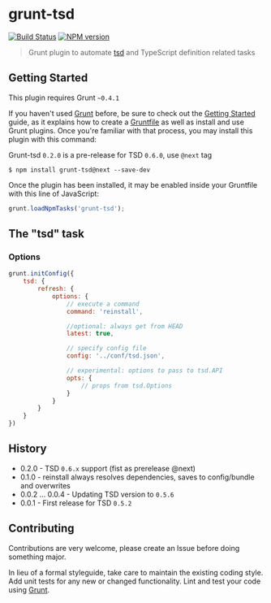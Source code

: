 # grunt-tsd

[![Build Status](https://secure.travis-ci.org/DefinitelyTyped/grunt-tsd.png?branch=master)](http://travis-ci.org/DefinitelyTyped/grunt-tsd) [![NPM version](https://badge.fury.io/js/grunt-tsd.png)](http://badge.fury.io/js/grunt-tsd)

> Grunt plugin to automate [tsd](https://github.com/DefinitelyTyped/tsd/) and TypeScript definition related tasks

## Getting Started

This plugin requires Grunt `~0.4.1`

If you haven't used [Grunt](http://gruntjs.com/) before, be sure to check out the [Getting Started](http://gruntjs.com/getting-started) guide, as it explains how to create a [Gruntfile](http://gruntjs.com/sample-gruntfile) as well as install and use Grunt plugins. Once you're familiar with that process, you may install this plugin with this command:

Grunt-tsd `0.2.0` is a pre-release for TSD `0.6.0`, use `@next` tag

```shell
$ npm install grunt-tsd@next --save-dev
```

Once the plugin has been installed, it may be enabled inside your Gruntfile with this line of JavaScript:

```js
grunt.loadNpmTasks('grunt-tsd');
```

## The "tsd" task       

### Options

```js
grunt.initConfig({
	tsd: {
		refresh: {
			options: {
				// execute a command
				command: 'reinstall',

				//optional: always get from HEAD
				latest: true,

				// specify config file
				config: '../conf/tsd.json',

				// experimental: options to pass to tsd.API
				opts: {
					// props from tsd.Options
				}
			}
		}
	}
})
```

## History

* 0.2.0 - TSD `0.6.x` support (fist as prerelease @next)
* 0.1.0 - reinstall always resolves dependencies, saves to config/bundle and overwrites
* 0.0.2 ... 0.0.4 - Updating TSD version to `0.5.6`
* 0.0.1 - First release for TSD `0.5.2`

## Contributing

Contributions are very welcome, please create an Issue before doing something major.

In lieu of a formal styleguide, take care to maintain the existing coding style. Add unit tests for any new or changed functionality. Lint and test your code using [Grunt](http://gruntjs.com/).
